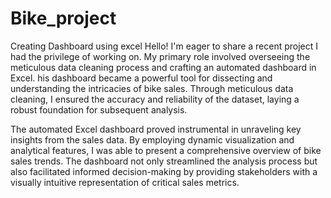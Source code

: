 # Bike_project
Creating Dashboard using excel
Hello! I'm eager to share a recent project I had the privilege of working on. 
My primary role involved overseeing the meticulous data cleaning process and crafting an automated dashboard in Excel. 
his dashboard became a powerful tool for dissecting and understanding the intricacies of bike sales. Through meticulous data cleaning, 
I ensured the accuracy and reliability of the dataset, laying a robust foundation for subsequent analysis.

The automated Excel dashboard proved instrumental in unraveling key insights from the sales data.
By employing dynamic visualization and analytical features, I was able to present a comprehensive overview of bike sales trends.
The dashboard not only streamlined the analysis process but also facilitated informed decision-making by providing stakeholders with a visually intuitive representation 
of critical sales metrics.
